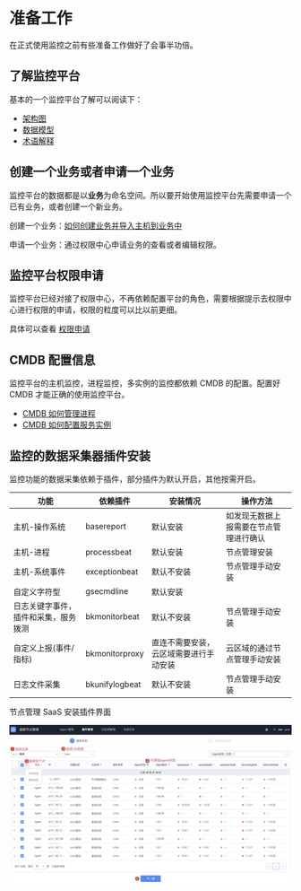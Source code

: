 # 准备工作

在正式使用监控之前有些准备工作做好了会事半功倍。

## 了解监控平台

基本的一个监控平台了解可以阅读下：

* [架构图](../concepts/architecture.md)
* [数据模型](../concepts/datamodule.md)
* [术语解释](../concepts/glossary.md)

## 创建一个业务或者申请一个业务

监控平台的数据都是以**业务**为命名空间。所以要开始使用监控平台先需要申请一个已有业务，或者创建一个新业务。

创建一个业务：[如何创建业务并导入主机到业务中](../../../配置平台/产品白皮书/快速入门/case1.md)

申请一个业务：通过权限中心申请业务的查看或者编辑权限。

## 监控平台权限申请

监控平台已经对接了权限中心，不再依赖配置平台的角色，需要根据提示去权限中心进行权限的申请，权限的粒度可以比以前更细。 

具体可以查看 [权限申请](perm.md)

## CMDB 配置信息

监控平台的主机监控，进程监控，多实例的监控都依赖 CMDB 的配置。配置好 CMDB 才能正确的使用监控平台。

 * [CMDB 如何管理进程](../../../配置平台/产品白皮书/场景案例/CMDB_management_process.md)
 * [CMDB 如何配置服务实例](../../../配置平台/产品白皮书/产品功能/Instance.md)

## 监控的数据采集器插件安装

监控功能的数据采集依赖于插件，部分插件为默认开启，其他按需开启。 

| 功能	 | 依赖插件 | 	安装情况 | 	操作方法 | 
|---|---|---|---|
|主机-操作系统	| basereport	| 默认安装	| 如发现无数据上报需要在节点管理进行确认
|主机-进程 | 	processbeat |	默认安装 | 	节点管理安装
|主机-系统事件 |	exceptionbeat | 	默认不安装 | 	节点管理手动安装
|自定义字符型 |	gsecmdline	| 默认安装 | 
|日志关键字事件， 插件和采集，服务拨测 | 	bkmonitorbeat	| 默认不安装	| 节点管理手动安装
|自定义上报(事件/指标)	| bkmonitorproxy | 	直连不需要安装，云区域需要进行手动安装	|云区域的通过节点管理手动安装
|日志文件采集 | 	bkunifylogbeat	| 默认不安装 | 	节点管理手动安装

节点管理 SaaS 安装插件界面

![-w2021](media/16044597491804.jpg)


